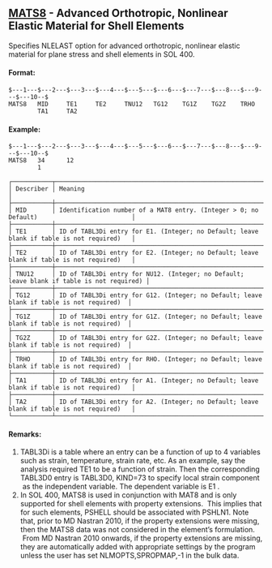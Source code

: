 ## [MATS8](https://help.hexagonmi.com/bundle/MSC_Nastran_2022.4/page/Nastran_Combined_Book/qrg/bulkno/TOC.MATS8.xhtml) - Advanced Orthotropic, Nonlinear Elastic Material for Shell Elements

Specifies NLELAST option for advanced orthotropic, nonlinear elastic material for plane stress and shell elements in SOL 400.

#### Format:

```nastran
$---1---$---2---$---3---$---4---$---5---$---6---$---7---$---8---$---9---$---10--$
MATS8   MID     TE1     TE2     TNU12   TG12    TG1Z    TG2Z    TRHO            
        TA1     TA2                                                             
```

#### Example:

```nastran
$---1---$---2---$---3---$---4---$---5---$---6---$---7---$---8---$---9---$---10--$
MATS8   34      12                                                              
        1                                                                       
```

```text
┌───────────┬───────────────────────────────────────────────────────────────────────────────────────────┐
│ Describer │ Meaning                                                                                   │
├───────────┼───────────────────────────────────────────────────────────────────────────────────────────┤
│ MID       │ Identification number of a MAT8 entry. (Integer > 0; no Default)                          │
├───────────┼───────────────────────────────────────────────────────────────────────────────────────────┤
│ TE1       │ ID of TABL3Di entry for E1. (Integer; no Default; leave blank if table is not required)   │
├───────────┼───────────────────────────────────────────────────────────────────────────────────────────┤
│ TE2       │ ID of TABL3Di entry for E2. (Integer; no Default; leave blank if table is not required)   │
├───────────┼───────────────────────────────────────────────────────────────────────────────────────────┤
│ TNU12     │ ID of TABL3Di entry for NU12. (Integer; no Default; leave blank if table is not required) │
├───────────┼───────────────────────────────────────────────────────────────────────────────────────────┤
│ TG12      │ ID of TABL3Di entry for G12. (Integer; no Default; leave blank if table is not required)  │
├───────────┼───────────────────────────────────────────────────────────────────────────────────────────┤
│ TG1Z      │ ID of TABL3Di entry for G1Z. (Integer; no Default; leave blank if table is not required)  │
├───────────┼───────────────────────────────────────────────────────────────────────────────────────────┤
│ TG2Z      │ ID of TABL3Di entry for G2Z. (Integer; no Default; leave blank if table is not required)  │
├───────────┼───────────────────────────────────────────────────────────────────────────────────────────┤
│ TRHO      │ ID of TABL3Di entry for RHO. (Integer; no Default; leave blank if table is not required)  │
├───────────┼───────────────────────────────────────────────────────────────────────────────────────────┤
│ TA1       │ ID of TABL3Di entry for A1. (Integer; no Default; leave blank if table is not required)   │
├───────────┼───────────────────────────────────────────────────────────────────────────────────────────┤
│ TA2       │ ID of TABL3Di entry for A2. (Integer; no Default; leave blank if table is not required)   │
└───────────┴───────────────────────────────────────────────────────────────────────────────────────────┘
```

#### Remarks:

1. TABL3Di is a table where an entry can be a function of up to 4 variables such as strain, temperature, strain rate, etc. As an example, say the analysis required TE1 to be a function of strain. Then the corresponding TABL3D0 entry is TABL3D0, KIND=73 to specify  local strain component  as the independent variable. The dependent variable is  E1 .
2. In SOL 400, MATS8 is used in conjunction with MAT8 and is only supported for shell elements with property extensions.  This implies that for such elements, PSHELL should be associated with PSHLN1. Note that, prior to MD Nastran 2010, if the property extensions were missing, then the MATS8 data was not considered in the element’s formulation.  From MD Nastran 2010 onwards, if the property extensions are missing, they are automatically added with appropriate settings by the program unless the user has set NLMOPTS,SPROPMAP,-1 in the bulk data.

